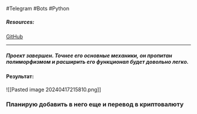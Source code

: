 #Telegram #Bots #Python

##### Resources:
[GitHub](https://github.com/Segunnn/TGCurrencyExchanger)


----

##### Проект завершен. Точнее его основные механики, он пропитан полиморфизмом и расширить его функционал будет довольно легко.
#### Результат:
![[Pasted image 20240417215810.png]]

### Планирую добавить в него еще и перевод в криптовалюту
